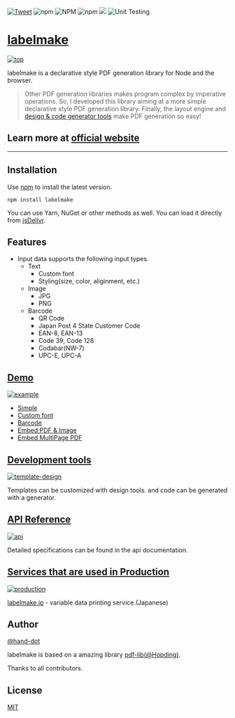 [![Tweet](https://img.shields.io/twitter/url/http/shields.io.svg?style=social)](https://twitter.com/intent/tweet?text=JavaScript%20PDF%20Library.%20Works%20on%20Node%20and%20Browser!!&hashtags=JS,PDF&url=https://labelmake.jp/javascript-pdf-generator-library&via=labelmake)
![npm](https://img.shields.io/npm/v/labelmake)
![NPM](https://img.shields.io/npm/l/labelmake)
![npm](https://img.shields.io/npm/dm/labelmake)
[![](https://data.jsdelivr.com/v1/package/npm/labelmake/badge)](https://www.jsdelivr.com/package/npm/labelmake)
![Unit Testing](https://github.com/hand-dot/labelmake/workflows/Unit%20Testing/badge.svg)

# [labelmake](https://labelmake.jp/javascript-pdf-generator-library)

[![top](./assets/readme-top.png)](https://labelmake.jp/javascript-pdf-generator-library)

labelmake is a declarative style PDF generation library for Node and the browser.

> Other PDF generation libraries makes program complex by imperative operations. So, I developed this library aiming at a more simple declarative style PDF generation library.
> Finally, the layout engine and [design & code generator tools](https://labelmake.jp/javascript-pdf-generator-library/template-design) make PDF generation so easy!

## **Learn more at [official website](https://labelmake.jp/javascript-pdf-generator-library)**

---

## Installation

Use [npm](https://www.npmjs.com/package/labelmake) to install the latest version.

```
npm install labelmake
```

You can use Yarn, NuGet or other methods as well. You can load it directly from [jsDelivr](https://www.jsdelivr.com/package/npm/labelmake).

## Features

- Input data supports the following input types.
  - Text
    - Custom font
    - Styling(size, color, aliginment, etc.)
  - Image
    - JPG
    - PNG
  - Barcode
    - QR Code
    - Japan Post 4 State Customer Code
    - EAN-8, EAN-13
    - Code 39, Code 128
    - Codabar(NW-7)
    - UPC-E, UPC-A

## [Demo](https://labelmake.jp/javascript-pdf-generator-library/example)

[![example](./assets/lib-example.png)](https://labelmake.jp/javascript-pdf-generator-library/example)

- [Simple](https://labelmake.jp/javascript-pdf-generator-library/example#labelmake-example)
- [Custom font](https://labelmake.jp/javascript-pdf-generator-library/example#labelmake-example-customfont)
- [Barcode](https://labelmake.jp/javascript-pdf-generator-library/example#labelmake-example-barcode)
- [Embed PDF & Image](https://labelmake.jp/javascript-pdf-generator-library/example#labelmake-example-embedpdf)
- [Embed MultiPage PDF](https://labelmake.jp/javascript-pdf-generator-library/example#labelmake-example-multipage)

## [Development tools](https://labelmake.jp/javascript-pdf-generator-library/template-design)

[![template-design](./assets/lib-template-design.png)](https://labelmake.jp/javascript-pdf-generator-library/template-design)

Templates can be customized with design tools. and code can be generated with a generator.

## [API Reference](https://labelmake.jp/javascript-pdf-generator-library/api)

[![api](./assets/lib-api.png)](https://labelmake.jp/javascript-pdf-generator-library/api)

Detailed specifications can be found in the api documentation.

## [Services that are used in Production](https://labelmake.jp/)

[![production](./assets/lib-production.png)](https://labelmake.jp/)

[labelmake.jp](https://labelmake.jp/) - variable data printing service.(Japanese)

## Author

[@hand-dot](https://github.com/hand-dot)

labelmake is based on a amazing library [pdf-lib](https://github.com/Hopding/pdf-lib)[(@Hopding)](https://github.com/Hopding).

Thanks to all contributors.

## License

[MIT](LICENSE.md)
